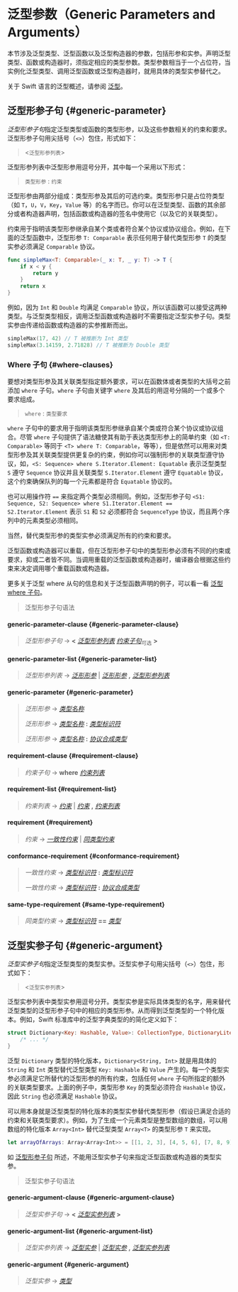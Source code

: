 # 泛型参数（Generic Parameters and Arguments）

本节涉及泛型类型、泛型函数以及泛型构造器的参数，包括形参和实参。声明泛型类型、函数或构造器时，须指定相应的类型参数。类型参数相当于一个占位符，当实例化泛型类型、调用泛型函数或泛型构造器时，就用具体的类型实参替代之。

关于 Swift 语言的泛型概述，请参阅 [泛型](../chapter2/22_Generics.md)。

## 泛型形参子句 {#generic-parameter}
*泛型形参子句*指定泛型类型或函数的类型形参，以及这些参数相关的约束和要求。泛型形参子句用尖括号（`<>`）包住，形式如下：

> <`泛型形参列表`>
> 

泛型形参列表中泛型形参用逗号分开，其中每一个采用以下形式：

> `类型形参` : `约束`
> 

泛型形参由两部分组成：类型形参及其后的可选约束。类型形参只是占位符类型（如 `T`，`U`，`V`，`Key`，`Value` 等）的名字而已。你可以在泛型类型、函数的其余部分或者构造器声明，包括函数或构造器的签名中使用它（以及它的关联类型）。

约束用于指明该类型形参继承自某个类或者符合某个协议或协议组合。例如，在下面的泛型函数中，泛型形参 `T: Comparable` 表示任何用于替代类型形参 `T` 的类型实参必须满足 `Comparable` 协议。

```swift
func simpleMax<T: Comparable>(_ x: T, _ y: T) -> T {
    if x < y {
        return y
    }
    return x
}
```

例如，因为 `Int` 和 `Double` 均满足 `Comparable` 协议，所以该函数可以接受这两种类型。与泛型类型相反，调用泛型函数或构造器时不需要指定泛型实参子句。类型实参由传递给函数或构造器的实参推断而出。

```swift
simpleMax(17, 42) // T 被推断为 Int 类型
simpleMax(3.14159, 2.71828) // T 被推断为 Double 类型
```

### Where 子句 {#where-clauses}
要想对类型形参及其关联类型指定额外要求，可以在函数体或者类型的大括号之前添加 `where` 子句。`where` 子句由关键字 `where` 及其后的用逗号分隔的一个或多个要求组成。

> `where` : `类型要求`
> 

`where` 子句中的要求用于指明该类型形参继承自某个类或符合某个协议或协议组合。尽管 `where` 子句提供了语法糖使其有助于表达类型形参上的简单约束（如 `<T: Comparable>` 等同于 `<T> where T: Comparable`，等等），但是依然可以用来对类型形参及其关联类型提供更复杂的约束，例如你可以强制形参的关联类型遵守协议，如，`<S: Sequence> where S.Iterator.Element: Equatable` 表示泛型类型 `S` 遵守 `Sequence` 协议并且关联类型 `S.Iterator.Element` 遵守 `Equatable` 协议，这个约束确保队列的每一个元素都是符合 `Equatable` 协议的。
> 

也可以用操作符 `==` 来指定两个类型必须相同。例如，泛型形参子句 `<S1: Sequence, S2: Sequence> where S1.Iterator.Element == S2.Iterator.Element` 表示 `S1` 和 `S2` 必须都符合 `SequenceType` 协议，而且两个序列中的元素类型必须相同。
> 

当然，替代类型形参的类型实参必须满足所有的约束和要求。

泛型函数或构造器可以重载，但在泛型形参子句中的类型形参必须有不同的约束或要求，抑或二者皆不同。当调用重载的泛型函数或构造器时，编译器会根据这些约束来决定调用哪个重载函数或构造器。

更多关于泛型 where 从句的信息和关于泛型函数声明的例子，可以看一看 [泛型 where 子句](../chapter2/22_Generics.md#where_clauses)。

> 泛型形参子句语法
> 

#### generic-parameter-clause {#generic-parameter-clause}
> *泛型形参子句* → **<** [*泛型形参列表*](#generic-parameter-list) [*约束子句*](#requirement-clause)<sub>可选</sub> **>**
> 

#### generic-parameter-list {#generic-parameter-list}
> *泛型形参列表* → [*泛形形参*](#generic-parameter) | [*泛形形参*](#generic-parameter) **,** [*泛型形参列表*](#generic-parameter-list)
> 

#### generic-parameter {#generic-parameter}
> *泛形形参* → [*类型名称*](./03_Types.md#type-name)
> 
> *泛形形参* → [*类型名称*](./03_Types.md#type-name)    **:** [*类型标识符*](./03_Types.md#type-identifier)
> 
> *泛形形参* → [*类型名称*](./03_Types.md#type-name)    **:** [*协议合成类型*](./03_Types.md#protocol-composition-type)
> 
> 
####  requirement-clause {#requirement-clause}
> 
> *约束子句* → **where** [*约束列表*](#requirement-list)
> 

#### requirement-list {#requirement-list}
> *约束列表* → [*约束*](#requirement) | [*约束*](#requirement) **,** [*约束列表*](#requirement-list)
> 

#### requirement {#requirement}
> *约束* → [*一致性约束*](#conformance-requirement) | [*同类型约束*](#same-type-requirement)
> 
> 
####  conformance-requirement {#conformance-requirement}
> 
> *一致性约束* → [*类型标识符*](./03_Types.md#type-identifier) **:** [*类型标识符*](./03_Types.md#type-identifier)
> 
> *一致性约束* → [*类型标识符*](./03_Types.md#type-identifier) **:** [*协议合成类型*](./03_Types.md#protocol-composition-type)
> 

#### same-type-requirement {#same-type-requirement}
> *同类型约束* → [*类型标识符*](./03_Types.md#type-identifier) **==** [*类型*](./03_Types.md#type)
> 

## 泛型实参子句 {#generic-argument}
*泛型实参子句*指定泛型类型的类型实参。泛型实参子句用尖括号（`<>`）包住，形式如下：

> <`泛型实参列表`>
> 

泛型实参列表中类型实参用逗号分开。类型实参是实际具体类型的名字，用来替代泛型类型的泛型形参子句中的相应的类型形参。从而得到泛型类型的一个特化版本。例如，Swift 标准库中的泛型字典类型的的简化定义如下：

```swift
struct Dictionary<Key: Hashable, Value>: CollectionType, DictionaryLiteralConvertible {
    /* ... */
}
```

泛型 `Dictionary` 类型的特化版本，`Dictionary<String, Int>` 就是用具体的 `String` 和 `Int` 类型替代泛型类型 `Key: Hashable` 和 `Value` 产生的。每一个类型实参必须满足它所替代的泛型形参的所有约束，包括任何 `where` 子句所指定的额外的关联类型要求。上面的例子中，类型形参 `Key` 的类型必须符合 `Hashable` 协议，因此 `String` 也必须满足 `Hashable` 协议。

可以用本身就是泛型类型的特化版本的类型实参替代类型形参（假设已满足合适的约束和关联类型要求）。例如，为了生成一个元素类型是整型数组的数组，可以用数组的特化版本 `Array<Int>` 替代泛型类型 `Array<T>` 的类型形参 `T` 来实现。

```swift
let arrayOfArrays: Array<Array<Int>> = [[1, 2, 3], [4, 5, 6], [7, 8, 9]]
```

如 [泛型形参子句](#generic_parameter) 所述，不能用泛型实参子句来指定泛型函数或构造器的类型实参。

> 泛型实参子句语法
> 

#### generic-argument-clause {#generic-argument-clause}
> *泛型实参子句* → **<** [*泛型实参列表*](#generic-argument-list) **>**
> 

#### generic-argument-list {#generic-argument-list}
> *泛型实参列表* → [*泛型实参*](#generic-argument) | [*泛型实参*](#generic-argument) **,** [*泛型实参列表*](#generic-argument-list)
> 

#### generic-argument {#generic-argument}
> *泛型实参* → [*类型*](./03_Types.md#type)
> 
